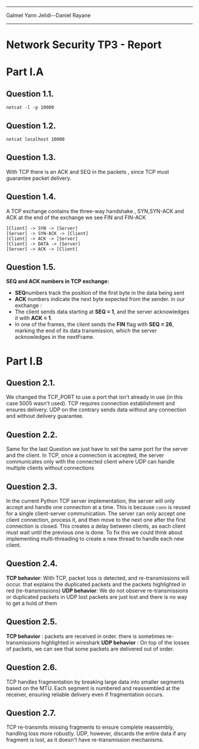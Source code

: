 
---

Galmel Yann
Jelidi--Daniel Rayane

---
# Network Security TP3 - Report

# Part I.A

## Question 1.1.

`netcat -l -p 10000`

## Question 1.2.

`netcat localhost 10000`

## Question 1.3.

With TCP there is an ACK and SEQ in the packets , since TCP must guarantee packet delivery.

## Question 1.4.
A TCP exchange contains the three-way handshake , SYN,SYN-ACK and ACK
at the end of the exchange we see FIN and FIN-ACK
```
[Client] -> SYN -> [Server]
[Server] -> SYN-ACK -> [Client]
[Client] -> ACK -> [Server]
[Client] -> DATA -> [Server]
[Server] -> ACK -> [Client]

```
## Question 1.5.
**SEQ and ACK numbers in TCP exchange:**
- **SEQ**numbers track the position of the first byte in the data being sent
- **ACK** numbers indicate the next byte expected from the sender.
in our exchange :
- The client sends data starting at **SEQ = 1**, and the server acknowledges it with **ACK = 1**.
- In one of the frames, the client sends the **FIN** flag with **SEQ = 26**, marking the end of its data transmission, which the server acknowledges in the nextFrame.

# Part I.B

## Question 2.1.

We changed the TCP_PORT to use a port that isn't already in use (in this case 5005 wasn't used).
TCP requires connection establishment and ensures delivery. UDP on the contrary sends data without any connection and without delivery guarantee.
## Question 2.2.

Same for the last Question we just have to set the same port for the server and the client.
In TCP, once a connection is accepted, the server communicates only with the connected client where UDP can handle multiple clients without connections
## Question 2.3.
In the current Python TCP server implementation, the server will only accept and handle one connection at a time. This is because `conn` is reused for a single client-server communication.
The server can only accept one client connection, process it, and then move to the next one after the first connection is closed. This creates a delay between clients, as each client must wait until the previous one is done.
To fix this we could think about implementing multi-threading to create a new thread to handle each new client.

## Question 2.4.
**TCP behavior**: With TCP, packet loss is detected, and re-transmissions will occur. that explains the duplicated packets and the packets highlighted in red (re-transmissions) 
**UDP behavior**: We do not observe re-transmissions or duplicated packets in UDP lost packets are just lost and there is no way to get a hold of them 

## Question 2.5.
**TCP behavior** : packets are received in order. there is sometimes re-transmissions highlighted in wireshark 
**UDP behavior** : On top of the losses of packets, we can see that some packets are delivered out of order.  

## Question 2.6.
TCP handles fragmentation by breaking large data into smaller segments based on the MTU. Each segment is numbered and reassembled at the receiver, ensuring reliable delivery even if fragmentation occurs.

## Question 2.7.
TCP re-transmits missing fragments to ensure complete reassembly, handling loss more robustly. UDP, however, discards the entire data if any fragment is lost, as it doesn't have  re-transmission mechanisms.